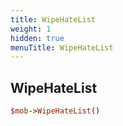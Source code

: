 ```yaml
---
title: WipeHateList
weight: 1
hidden: true
menuTitle: WipeHateList
---
```

## WipeHateList
```perl
$mob->WipeHateList()
```